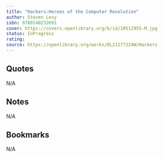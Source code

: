```yaml
---
title: "Hackers:Heroes of the Computer Revolution" 
author: Steven Levy
isbn: 9780140232691
cover: https://covers.openlibrary.org/b/id/10512955-M.jpg
status: InProgress
rating: 
source: https://openlibrary.org/works/OL21177324W/Hackers
---
```


## Quotes

N/A

## Notes

N/A

## Bookmarks

N/A